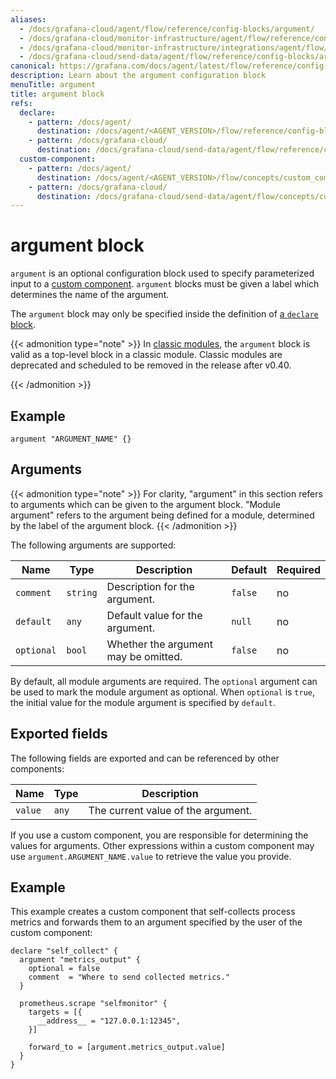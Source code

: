 ```yaml
---
aliases:
  - /docs/grafana-cloud/agent/flow/reference/config-blocks/argument/
  - /docs/grafana-cloud/monitor-infrastructure/agent/flow/reference/config-blocks/argument/
  - /docs/grafana-cloud/monitor-infrastructure/integrations/agent/flow/reference/config-blocks/argument/
  - /docs/grafana-cloud/send-data/agent/flow/reference/config-blocks/argument/
canonical: https://grafana.com/docs/agent/latest/flow/reference/config-blocks/argument/
description: Learn about the argument configuration block
menuTitle: argument
title: argument block
refs:
  declare:
    - pattern: /docs/agent/
      destination: /docs/agent/<AGENT_VERSION>/flow/reference/config-blocks/declare/
    - pattern: /docs/grafana-cloud/
      destination: /docs/grafana-cloud/send-data/agent/flow/reference/config-blocks/declare/
  custom-component:
    - pattern: /docs/agent/
      destination: /docs/agent/<AGENT_VERSION>/flow/concepts/custom_components/
    - pattern: /docs/grafana-cloud/
      destination: /docs/grafana-cloud/send-data/agent/flow/concepts/custom_components/
---
```


# argument block

`argument` is an optional configuration block used to specify parameterized input to a [custom component](ref:custom-component).
`argument` blocks must be given a label which determines the name of the argument.

The `argument` block may only be specified inside the definition of [a `declare` block](ref:declare).

{{< admonition type="note" >}}
In [classic modules][], the `argument` block is valid as a top-level block in a classic module.
Classic modules are deprecated and scheduled to be removed in the release after v0.40.

[classic modules]: https://grafana.com/docs/agent/<AGENT_VERSION>/flow/concepts/modules/#classic-modules-deprecated

{{< /admonition >}}

## Example

```river
argument "ARGUMENT_NAME" {}
```

## Arguments

{{< admonition type="note" >}}
For clarity, "argument" in this section refers to arguments which can be given to the argument block.
"Module argument" refers to the argument being defined for a module, determined by the label of the argument block.
{{< /admonition >}}

The following arguments are supported:

| Name       | Type     | Description                          | Default | Required |
| ---------- | -------- | ------------------------------------ | ------- | -------- |
| `comment`  | `string` | Description for the argument.        | `false` | no       |
| `default`  | `any`    | Default value for the argument.      | `null`  | no       |
| `optional` | `bool`   | Whether the argument may be omitted. | `false` | no       |

By default, all module arguments are required.
The `optional` argument can be used to mark the module argument as optional.
When `optional` is `true`, the initial value for the module argument is specified by `default`.

## Exported fields

The following fields are exported and can be referenced by other components:

| Name    | Type  | Description                        |
| ------- | ----- | ---------------------------------- |
| `value` | `any` | The current value of the argument. |

If you use a custom component, you are responsible for determining the values for arguments.
Other expressions within a custom component may use `argument.ARGUMENT_NAME.value` to retrieve the value you provide.

## Example

This example creates a custom component that self-collects process metrics and forwards them to an argument specified by the user of the custom component:

```river
declare "self_collect" {
  argument "metrics_output" {
    optional = false
    comment  = "Where to send collected metrics."
  }

  prometheus.scrape "selfmonitor" {
    targets = [{
      __address__ = "127.0.0.1:12345",
    }]

    forward_to = [argument.metrics_output.value]
  }
}
```
